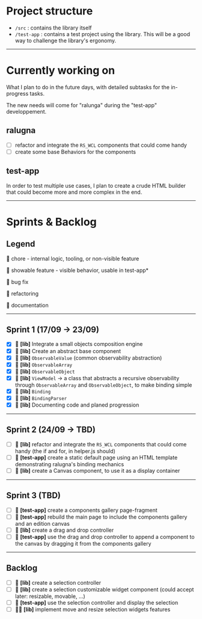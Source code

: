 # Project structure

* `/src` : contains the library itself
* `/test-app` : contains a test project using the library. This will be a good way to challenge the library's ergonomy.

---

# Currently working on

What I plan to do in the future days, with detailed subtasks for the in-progress tasks.

The new needs will come for "ralunga" during the "test-app" developpement.

## ralugna

- [ ] refactor and integrate the `RS_WCL` components that could come handy
- [ ] create some base Behaviors for the components

## test-app

In order to test multiple use cases, I plan to create a crude HTML builder that could become more and more complex in the end.

---

# Sprints & Backlog

## Legend

🧲 chore - internal logic, tooling, or non-visible feature

🧩 showable feature - visible behavior, usable in test-app*

🐛 bug fix

🔧 refactoring

🧾 documentation

---

## Sprint 1 (17/09 → 23/09)

- [x] 🧲 **[lib]** Integrate a small objects composition engine
- [x] 🧲 **[lib]** Create an abstract base component
- [x] 🧲 **[lib]** `ObservableValue` (common observability abstraction)
- [x] 🧲 **[lib]** `ObservableArray`
- [x] 🧲 **[lib]** `ObservableObject`
- [x] 🧲 **[lib]** `ViewModel` → a class that abstracts a recursive observability through `ObservableArray` and `ObservableObject`, to make binding simple
- [x] 🧲 **[lib]** `Binding`
- [x] 🧲 **[lib]** `BindingParser`
- [x] 🧾 **[lib]** Documenting code and planed progression

---

## Sprint 2 (24/09 → TBD)

- [ ] 🧲 **[lib]** refactor and integrate the `RS_WCL` components that could come handy (the if and for, in helper.js should)
- [ ] 🧩 **[test-app]** create a static default page using an HTML template demonstrating ralugna's binding mechanics
- [ ] 🧲 **[lib]** create a Canvas component, to use it as a display container

---

## Sprint 3 (TBD)

- [ ] 🧩 **[test-app]** create a components gallery page-fragment
- [ ] 🧩 **[test-app]** rebuild the main page to include the components gallery and an edition canvas
- [ ] 🧲 **[lib]** create a drag and drop controller
- [ ] 🧩 **[test-app]** use the drag and drop controller to append a component to the canvas by dragging it from the components gallery

---

## Backlog

- [ ] 🧲 **[lib]** create a selection controller
- [ ] 🧲 **[lib]** create a selection customizable widget component (could accept later: resizable, movable, ...)
- [ ] 🧩 **[test-app]** use the selection controller and display the selection
- [ ] 🧲🧩 **[lib]** implement move and resize selection widgets features